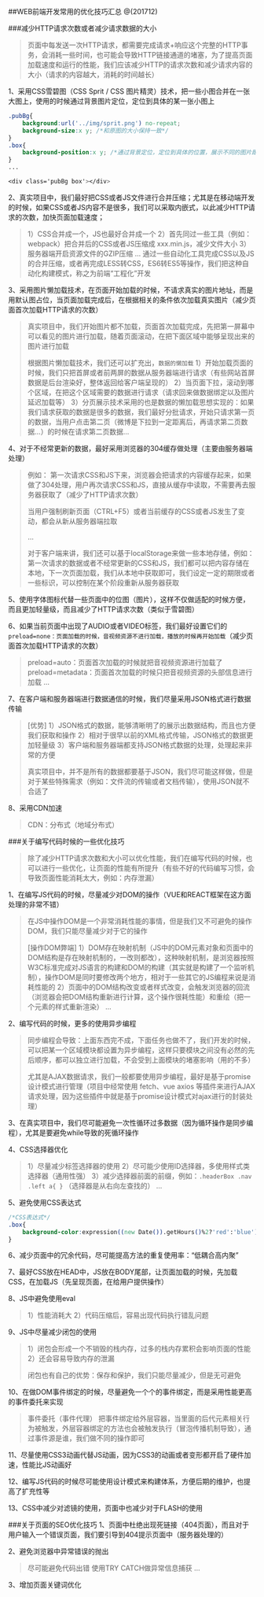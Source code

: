 ##WEB前端开发常用的优化技巧汇总
@(201712)

###减少HTTP请求次数或者减少请求数据的大小
> 页面中每发送一次HTTP请求，都需要完成请求+响应这个完整的HTTP事务，会消耗一些时间，也可能会导致HTTP链接通道的堵塞，为了提高页面加载速度和运行的性能，我们应该减少HTTP的请求次数和减少请求内容的大小（请求的内容越大，消耗的时间越长）

1、采用CSS雪碧图（CSS Sprit / CSS 图片精灵）技术，把一些小图合并在一张大图上，使用的时候通过背景图片定位，定位到具体的某一张小图上
```css
.pubBg{
	background:url('../img/sprit.png') no-repeat;
	background-size:x y; /*和原图的大小保持一致*/
}
.box{
	background-position:x y; /*通过背景定位，定位到具体的位置，展示不同的图片即可*/
}
...

<div class='pubBg box'></div>
```

2、真实项目中，我们最好把CSS或者JS文件进行合并压缩；尤其是在移动端开发的时候，如果CSS或者JS内容不是很多，我们可以采取内嵌式，以此减少HTTP请求的次数，加快页面加载速度；
> 1）CSS合并成一个，JS也最好合并成一个
> 2）首先同过一些工具（例如：webpack）把合并后的CSS或者JS压缩成 xxx.min.js，减少文件大小
> 3）服务器端开启资源文件的GZIP压缩
> ...
> 通过一些自动化工具完成CSS以及JS的合并压缩，或者再完成LESS转CSS，ES6转ES5等操作，我们把这种自动化构建模式，称之为前端“工程化”开发

3、采用图片懒加载技术，在页面开始加载的时候，不请求真实的图片地址，而是用默认图占位，当页面加载完成后，在根据相关的条件依次加载真实图片（减少页面首次加载HTTP请求的次数）
> 真实项目中，我们开始图片都不加载，页面首次加载完成，先把第一屏幕中可以看见的图片进行加载，随着页面滚动，在把下面区域中能够呈现出来的图片进行加载
>  
> 根据图片懒加载技术，我们还可以扩充出，`数据的懒加载`
> 1）开始加载页面的时候，我们只把首屏或者前两屏的数据从服务器端进行请求（有些网站首屏数据是后台渲染好，整体返回给客户端呈现的）
> 2）当页面下拉，滚动到哪个区域，在把这个区域需要的数据进行请求（请求回来做数据绑定以及图片延迟加载等）
> 3）分页展示技术采用的也是数据的懒加载思想实现的：如果我们请求获取的数据是很多的数据，我们最好分批请求，开始只请求第一页的数据，当用户点击第二页（微博是下拉到一定距离后，再请求第二页数据...）的时候在请求第二页数据...

4、对于不经常更新的数据，最好采用浏览器的304缓存做处理（主要由服务器端处理）
> 例如：
> 第一次请求CSS和JS下来，浏览器会把请求的内容缓存起来，如果做了304处理，用户再次请求CSS和JS，直接从缓存中读取，不需要再去服务器获取了（减少了HTTP请求次数）
> 
> 当用户强制刷新页面（CTRL+F5）或者当前缓存的CSS或者JS发生了变动，都会从新从服务器端拉取
>  
> ...
> 
> 对于客户端来讲，我们还可以基于localStorage来做一些本地存储，例如：第一次请求的数据或者不经常更新的CSS和JS，我们都可以把内容存储在本地，下一次页面加载，我们从本地中获取即可，我们设定一定的期限或者一些标识，可以控制在某个阶段重新从服务器获取

5、使用字体图标代替一些页面中的位图（图片），这样不仅做适配的时候方便，而且更加轻量级，而且减少了HTTP请求次数（类似于雪碧图）

6、如果当前页面中出现了AUDIO或者VIDEO标签，我们最好设置它们的`preload=none：页面加载的时候，音视频资源不进行加载，播放的时候再开始加载`（减少页面首次加载HTTP请求的次数）
> preload=auto：页面首次加载的时候就把音视频资源进行加载了
> preload=metadata：页面首次加载的时候只把音视频资源的头部信息进行加载
> ...

7、在客户端和服务器端进行数据通信的时候，我们尽量采用JSON格式进行数据传输
> [优势]
> 1）JSON格式的数据，能够清晰明了的展示出数据结构，而且也方便我们获取和操作
> 2）相对于很早以前的XML格式传输，JSON格式的数据更加轻量级
> 3）客户端和服务器端都支持JSON格式数据的处理，处理起来非常的方便
>  
> 真实项目中，并不是所有的数据都要基于JSON，我们尽可能这样做，但是对于某些特殊需求（例如：文件流的传输或者文档传输），使用JSON就不合适了

8、采用CDN加速
> CDN：分布式（地域分布式）

###关于编写代码时候的一些优化技巧
> 除了减少HTTP请求次数和大小可以优化性能，我们在编写代码的时候，也可以进行一些优化，让页面的性能有所提升（有些不好的代码编写习惯，会导致页面性能消耗太大，例如：内存泄漏）

1、在编写JS代码的时候，尽量减少对DOM的操作（VUE和REACT框架在这方面处理的非常不错）
> 在JS中操作DOM是一个非常消耗性能的事情，但是我们又不可避免的操作DOM，我们只能尽量减少对于它的操作
> 
> [操作DOM弊端]
> 1）DOM存在映射机制（JS中的DOM元素对象和页面中的DOM结构是存在映射机制的，一改则都改），这种映射机制，是浏览器按照W3C标准完成对JS语言的构建和DOM的构建（其实就是构建了一个监听机制），操作DOM是同时要修改两个地方，相对于一些其它的JS编程来说是消耗性能的
> 2）页面中的DOM结构改变或者样式改变，会触发浏览器的回流（浏览器会把DOM结构重新进行计算，这个操作很耗性能）和重绘（把一个元素的样式重新渲染）
> ...

2、编写代码的时候，更多的使用异步编程
> 同步编程会导致：上面东西完不成，下面任务也做不了，我们开发的时候，可以把某一个区域模块都设置为异步编程，这样只要模块之间没有必然的先后顺序，都可以独立进行加载，不会受到上面模块的堵塞影响（用的不多）
>  
> 尤其是AJAX数据请求，我们一般都要使用异步编程，最好是基于promise设计模式进行管理（项目中经常使用 fetch、vue axios 等插件来进行AJAX请求处理，因为这些插件中就是基于promise设计模式对ajax进行的封装处理）

3、在真实项目中，我们尽可能避免一次性循环过多数据（因为循环操作是同步编程），尤其是要避免while导致的死循环操作

4、CSS选择器优化
> 1）尽量减少标签选择器的使用
> 2）尽可能少使用ID选择器，多使用样式类选择器（通用性强）
> 3）减少选择器前面的前缀，例如：`.headerBox .nav .left a{ }` （选择器是从右向左查找的）
> ...

5、避免使用CSS表达式
```css
/*CSS表达式*/
.box{
	background-color:expression((new Date()).getHours()%2?'red':'blue')
}
```

6、减少页面中的冗余代码，尽可能提高方法的重复使用率：“低耦合高内聚”

7、最好CSS放在HEAD中，JS放在BODY尾部，让页面加载的时候，先加载CSS，在加载JS（先呈现页面，在给用户提供操作）

8、JS中避免使用eval
> 1）性能消耗大
> 2）代码压缩后，容易出现代码执行错乱问题

9、JS中尽量减少闭包的使用
> 1）闭包会形成一个不销毁的栈内存，过多的栈内存累积会影响页面的性能
> 2）还会容易导致内存的泄漏
>  
> 闭包也有自己的优势：保存和保护，我们只能尽量减少，但是无可避免

10、在做DOM事件绑定的时候，尽量避免一个个的事件绑定，而是采用性能更高的事件委托来实现
> 事件委托（事件代理）
> 把事件绑定给外层容器，当里面的后代元素相关行为被触发，外层容器绑定的方法也会被触发执行（冒泡传播机制导致），通过事件源是谁，我们做不同的操作即可

11、尽量使用CSS3动画代替JS动画，因为CSS3的动画或者变形都开启了硬件加速，性能比JS动画好

12、编写JS代码的时候尽可能使用设计模式来构建体系，方便后期的维护，也提高了扩充性等

13、CSS中减少对滤镜的使用，页面中也减少对于FLASH的使用

###关于页面的SEO优化技巧
1、页面中杜绝出现死链接（404页面），而且对于用户输入一个错误页面，我们要引导到404提示页面中（服务器处理的）

2、避免浏览器中异常错误的抛出
> 尽可能避免代码出错
> 使用TRY CATCH做异常信息捕获
> ...

3、增加页面关键词优化